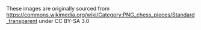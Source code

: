 These images are originally sourced from https://commons.wikimedia.org/wiki/Category:PNG_chess_pieces/Standard_transparent under CC BY-SA 3.0